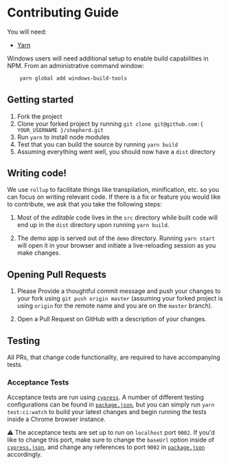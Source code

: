 # Contributing Guide

You will need:

- [Yarn](https://yarnpkg.com/)

Windows users will need additional setup to enable build capabilities in NPM.
From an administrative command window:

```sh
    yarn global add windows-build-tools
```

## Getting started

1. Fork the project
2. Clone your forked project by running `git clone git@github.com:{
   YOUR_USERNAME }/shepherd.git`
3. Run `yarn` to install node modules
4. Test that you can build the source by running `yarn build`
5. Assuming everything went well, you should now have a `dist` directory

## Writing code!

We use `rollup` to facilitate things like transpilation, minification, etc. so
you can focus on writing relevant code. If there is a fix or feature you would like
to contribute, we ask that you take the following steps:

1. Most of the _editable_ code lives in the `src` directory while built code
   will end up in the `dist` directory upon running `yarn build`.

2. The demo app is served out of the `demo` directory. Running `yarn start` will open it in your browser and initiate a live-reloading session as you make changes.


## Opening Pull Requests

1. Please Provide a thoughtful commit message and push your changes to your fork using
   `git push origin master` (assuming your forked project is using `origin` for
   the remote name and you are on the `master` branch).

2. Open a Pull Request on GitHub with a description of your changes.


## Testing

All PRs, that change code functionality, are required to have accompanying tests.

### Acceptance Tests

Acceptance tests are run using [`cypress`](https://github.com/cypress-io/cypress). A number of different testing configurations can be found in [`package.json`](/package.json), but you can simply run `yarn test:ci:watch` to build your latest changes and begin running the tests inside a Chrome browser instance.

⚠️ The acceptance tests are set up to run on `localhost` port `9002`. If you'd like to change this port, make sure to change the `baseUrl` option inside of [`cypress.json`](/cypress.json), and change any references to port `9002` in [`package.json`](/package.json) accordingly.

